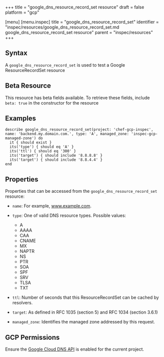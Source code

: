 +++
title = "google_dns_resource_record_set resource"
draft = false
platform = "gcp"

[menu]
  [menu.inspec]
    title = "google_dns_resource_record_set"
    identifier = "inspec/resources/google_dns_resource_record_set.md google_dns_resource_record_set resource"
    parent = "inspec/resources"
+++


## Syntax
A `google_dns_resource_record_set` is used to test a Google ResourceRecordSet resource


## Beta Resource
This resource has beta fields available. To retrieve these fields, include `beta: true` in the constructor for the resource

## Examples
```
describe google_dns_resource_record_set(project: 'chef-gcp-inspec', name: 'backend.my.domain.com.', type: 'A', managed_zone: 'inspec-gcp-managed-zone') do
  it { should exist }
  its('type') { should eq 'A' }
  its('ttl') { should eq '300' }
  its('target') { should include '8.8.8.8' }
  its('target') { should include '8.8.4.4' }
end
```

## Properties
Properties that can be accessed from the `google_dns_resource_record_set` resource:


  * `name`: For example, www.example.com.

  * `type`: One of valid DNS resource types.
  Possible values:
    * A
    * AAAA
    * CAA
    * CNAME
    * MX
    * NAPTR
    * NS
    * PTR
    * SOA
    * SPF
    * SRV
    * TLSA
    * TXT

  * `ttl`: Number of seconds that this ResourceRecordSet can be cached by resolvers.

  * `target`: As defined in RFC 1035 (section 5) and RFC 1034 (section 3.6.1)

  * `managed_zone`: Identifies the managed zone addressed by this request.


## GCP Permissions

Ensure the [Google Cloud DNS API](https://console.cloud.google.com/apis/library/dns.googleapis.com/) is enabled for the current project.
